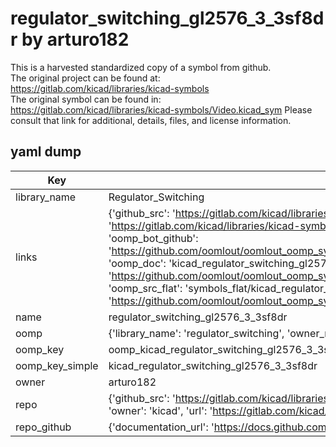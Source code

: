 # regulator_switching_gl2576_3_3sf8dr by arturo182  
This is a harvested standardized copy of a symbol from github.  
The original project can be found at:  
https://gitlab.com/kicad/libraries/kicad-symbols  
The original symbol can be found in:
https://gitlab.com/kicad/libraries/kicad-symbols/Video.kicad_sym
Please consult that link for additional, details, files, and license information.  
## yaml dump  
| Key | Value |  
| --- | --- |  
| library_name | Regulator_Switching |  
| links | {'github_src': 'https://gitlab.com/kicad/libraries/kicad-symbols/Video.kicad_sym', 'github_src_repo': 'https://gitlab.com/kicad/libraries/kicad-symbols', 'oomp_bot': 'kicad_regulator_switching_gl2576_3_3sf8dr/working', 'oomp_bot_github': 'https://github.com/oomlout/oomlout_oomp_symbol_bot/tree/main/kicad_regulator_switching_gl2576_3_3sf8dr/working', 'oomp_doc': 'kicad_regulator_switching_gl2576_3_3sf8dr/working', 'oomp_doc_github': 'https://github.com/oomlout/oomlout_oomp_symbol_doc/tree/main/kicad_regulator_switching_gl2576_3_3sf8dr/working', 'oomp_src_flat': 'symbols_flat/kicad_regulator_switching_gl2576_3_3sf8dr/working', 'oomp_src_flat_github': 'https://github.com/oomlout/oomlout_oomp_symbol_src/tree/main/kicad_regulator_switching_gl2576_3_3sf8dr/working'} |  
| name | regulator_switching_gl2576_3_3sf8dr |  
| oomp | {'library_name': 'regulator_switching', 'owner_name': 'kicad', 'symbol_name': 'regulator_switching_gl2576_3_3sf8dr'} |  
| oomp_key | oomp_kicad_regulator_switching_gl2576_3_3sf8dr |  
| oomp_key_simple | kicad_regulator_switching_gl2576_3_3sf8dr |  
| owner | arturo182 |  
| repo | {'github_src': 'https://gitlab.com/kicad/libraries/kicad-symbols/Video.kicad_sym', 'name': 'libraries/kicad-symbols', 'owner': 'kicad', 'url': 'https://gitlab.com/kicad/libraries/kicad-symbols'} |  
| repo_github | {'documentation_url': 'https://docs.github.com/rest/repos/repos#get-a-repository', 'message': 'Not Found'} |  

